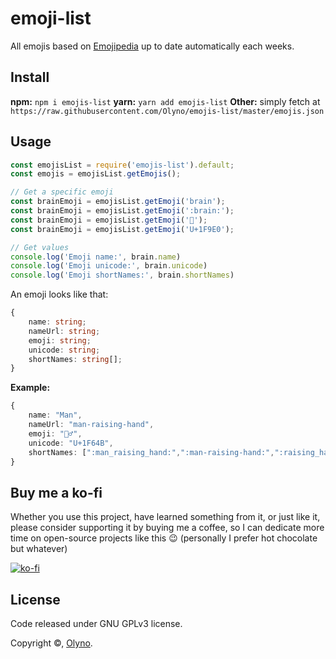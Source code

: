 # emoji-list

All emojis based on [Emojipedia](https://emojipedia.org) up to date automatically each weeks.

## Install

**npm:** ``npm i emojis-list``
**yarn:** ``yarn add emojis-list``
**Other:** simply fetch at ``https://raw.githubusercontent.com/Olyno/emojis-list/master/emojis.json``

## Usage

```js
const emojisList = require('emojis-list').default;
const emojis = emojisList.getEmojis();

// Get a specific emoji
const brainEmoji = emojisList.getEmoji('brain');
const brainEmoji = emojisList.getEmoji(':brain:');
const brainEmoji = emojisList.getEmoji('🧠');
const brainEmoji = emojisList.getEmoji('U+1F9E0');

// Get values
console.log('Emoji name:', brain.name)
console.log('Emoji unicode:', brain.unicode)
console.log('Emoji shortNames:', brain.shortNames)
```

An emoji looks like that:

```ts
{
    name: string;
    nameUrl: string;
    emoji: string;
    unicode: string;
    shortNames: string[]; 
}
```

**Example:**

```ts
{
    name: "Man",
    nameUrl: "man-raising-hand",
    emoji: "🙋‍♂️",
    unicode: "U+1F64B‍",
    shortNames: [":man_raising_hand:",":man-raising-hand:",":raising_hand_man:"]
}
```

## Buy me a ko-fi

Whether you use this project, have learned something from it, or just like it, please consider supporting it by buying me a coffee, so I can dedicate more time on open-source projects like this 😉 (personally I prefer hot chocolate but whatever)

[![ko-fi](https://www.ko-fi.com/img/githubbutton_sm.svg)](https://ko-fi.com/olyno)

## License

Code released under GNU GPLv3 license.

Copyright ©, [Olyno](https://github.com/Olyno).